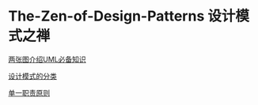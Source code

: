 # The-Zen-of-Design-Patterns  设计模式之禅

[两张图介绍UML必备知识](./src/main/notes/两张图介绍UML必备知识.md)

[设计模式的分类](./src/main/notes/设计模式的分类.md)

[单一职责原则](./src/main/notes/单一职责原则.md)